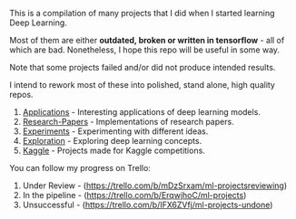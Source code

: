 This is a compilation of many projects that I did when I started learning Deep Learning.

Most of them are either **outdated, broken or written in tensorflow** - all of which are bad.
Nonetheless, I hope this repo will be useful in some way.

Note that some projects failed and/or did not produce intended results.

I intend to rework most of these into polished, stand alone, high quality repos.

1. [Applications](Applications) - Interesting applications of deep learning models.
2. [Research-Papers](Research-Papers) - Implementations of research papers.
3. [Experiments](Experiments) - Experimenting with different ideas.
4. [Exploration](Exploration) - Exploring deep learning concepts.
5. [Kaggle](Kaggle) - Projects made for Kaggle competitions.

You can follow my progress on Trello:
1. Under Review - (https://trello.com/b/mDzSrxam/ml-projectsreviewing)
2. In the pipeline - (https://trello.com/b/ErqwjhoC/ml-projects)
3. Unsuccessful - (https://trello.com/b/IFX6ZVfj/ml-projects-undone)